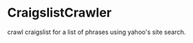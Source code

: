 CraigslistCrawler
=================

crawl craigslist for a list of phrases using yahoo's site search.